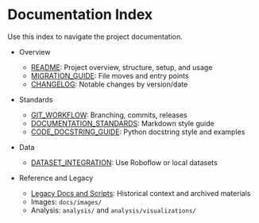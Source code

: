# Documentation Index

Use this index to navigate the project documentation.

- Overview
  - [README](../README.md): Project overview, structure, setup, and usage
  - [MIGRATION_GUIDE](../MIGRATION_GUIDE.md): File moves and entry points
  - [CHANGELOG](../CHANGELOG.md): Notable changes by version/date

- Standards
  - [GIT_WORKFLOW](./GIT_WORKFLOW.md): Branching, commits, releases
  - [DOCUMENTATION_STANDARDS](./DOCUMENTATION_STANDARDS.md): Markdown style guide
  - [CODE_DOCSTRING_GUIDE](./CODE_DOCSTRING_GUIDE.md): Python docstring style and examples

- Data
  - [DATASET_INTEGRATION](./DATASET_INTEGRATION.md): Use Roboflow or local datasets

- Reference and Legacy
  - [Legacy Docs and Scripts](./legacy/README.md): Historical context and archived materials
  - Images: `docs/images/`
  - Analysis: `analysis/` and `analysis/visualizations/`